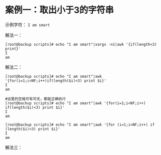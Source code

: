 # 案例一：取出小于3的字符串
示例字符： `I am smart`

解法一：
```shell
[root@backup scripts]# echo "I am smart"|xargs -n1|awk '{if(length<3) print}'
I
am

```

解法二：
```shell
[root@backup scripts]# echo "I am smart"|awk '{for(i=1;i<NF;i++)if(length($i)<3) print $i}'
I
am

#这里的空格可有可无，都能正确执行
[root@backup scripts]# echo "I am smart"|awk '{for(i=1;i<NF;i++) if(length($i)<3) print $i}'
I
am

[root@backup scripts]# echo "I am smart"|awk '{for (i=1;i<NF;i++) if (length($i)<3) print $i}'
I
am

```

解法三：
```shell

```
